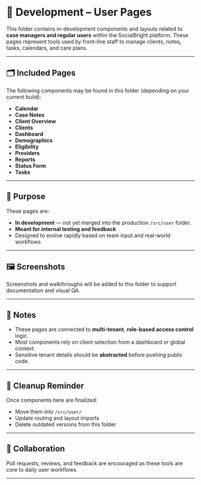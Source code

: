 # 👤 Development – User Pages

This folder contains in-development components and layouts related to **case managers and regular users** within the SocialBright platform. These pages represent tools used by front-line staff to manage clients, notes, tasks, calendars, and care plans.

---

## 🗂 Included Pages

The following components may be found in this folder (depending on your current build):

- **Calendar**
- **Case Notes**
- **Client Overview**
- **Clients**
- **Dashboard**
- **Demographics**
- **Eligibility**
- **Providers**
- **Reports**
- **Status Form**
- **Tasks**  

---

## 🧪 Purpose

These pages are:
- **In development** — not yet merged into the production `/src/user` folder.
- **Meant for internal testing and feedback**
- Designed to evolve rapidly based on team input and real-world workflows

---

## 🖼 Screenshots

Screenshots and walkthroughs will be added to this folder to support documentation and visual QA.

---

## 📌 Notes

- These pages are connected to **multi-tenant**, **role-based access control** logic.
- Most components rely on client selection from a dashboard or global context.
- Sensitive tenant details should be **abstracted** before pushing public code.

---

## 🧼 Cleanup Reminder

Once components here are finalized:
- Move them into `/src/user/`
- Update routing and layout imports
- Delete outdated versions from this folder

---

## 📣 Collaboration

Pull requests, reviews, and feedback are encouraged as these tools are core to daily user workflows.

---

